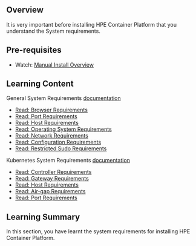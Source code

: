 ## Overview

It is very important before installing HPE Container Platform that you understand the System requirements.

## Pre-requisites

- Watch: [Manual Install Overview](../README.md#product-overview)

## Learning Content

General System Requirements [documentation](http://docs.bluedata.com/50_system-requirements-overview)

<ul>
	<li><a href="http://docs.bluedata.com/50_browser-requirements">Read: Browser Requirements</a></li>
	<li><a href="http://docs.bluedata.com/50_port-requirements">Read: Port Requirements</a></li>
	<li><a href="http://docs.bluedata.com/50_host-requirements">Read: Host Requirements</a></li>
	<li><a href="http://docs.bluedata.com/50_operating-system-requirements">Read: Operating System Requirements</a></li>
	<li><a href="http://docs.bluedata.com/50_network-requirements">Read: Network Requirements</a></li>
	<li><a href="http://docs.bluedata.com/50_configuration-requirements">Read: Configuration Requirements</a></li>
	<li><a href="http://docs.bluedata.com/50_restricted-sudo-requirements">Read: Restricted Sudo Requirements</a></li>
</ul>

Kubernetes System Requirements [documentation](http://docs.bluedata.com/50_system-requirements-overview)

<ul>
	<li><a href="http://docs.bluedata.com/50_k8s-controller-requirements">Read: Controller Requirements</a></li>
	<li><a href="http://docs.bluedata.com/50_k8s-gateway-requirements">Read: Gateway Requirements</a></li>
	<li><a href="http://docs.bluedata.com/50_k8s-host-requirements">Read: Host Requirements</a></li>
	<li><a href="http://docs.bluedata.com/50_k8s-airgap-requirements">Read: Air-gap Requirements</a></li>
	<li><a href="http://docs.bluedata.com/5.0_k8s-port-requirements">Read: Port Requirements</a></li>
</ul>

## Learning Summary

In this section, you have learnt the system requirements for installing HPE Container Platform.


